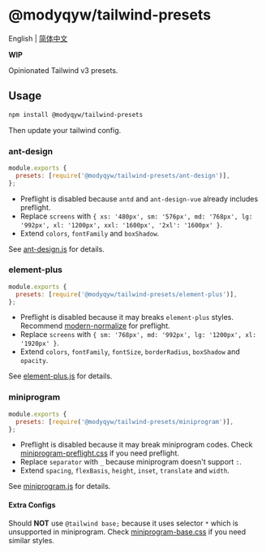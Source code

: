 # @modyqyw/tailwind-presets

English | [简体中文](./README.zh-hans.md)

**WIP**

Opinionated Tailwind v3 presets.

## Usage

```sh
npm install @modyqyw/tailwind-presets
```

Then update your tailwind config.

### ant-design

```js
module.exports {
  presets: [require('@modyqyw/tailwind-presets/ant-design')],
};

```

- Preflight is disabled because `antd` and `ant-design-vue` already includes preflight.
- Replace `screens` with `{ xs: '480px', sm: '576px', md: '768px', lg: '992px', xl: '1200px', xxl: '1600px', '2xl': '1600px' }`.
- Extend `colors`, `fontFamily` and `boxShadow`.

See [ant-design.js](./ant-design.js) for details.

### element-plus

```js
module.exports {
  presets: [require('@modyqyw/tailwind-presets/element-plus')],
};

```

- Preflight is disabled because it may breaks `element-plus` styles. Recommend [modern-normalize](https://github.com/sindresorhus/modern-normalize) for preflight.
- Replace `screens` with `{ sm: '768px', md: '992px', lg: '1200px', xl: '1920px' }`.
- Extend `colors`, `fontFamily`, `fontSize`, `borderRadius`, `boxShadow` and `opacity`.

See [element-plus.js](./element-plus.js) for details.

### miniprogram

```js
module.exports {
  presets: [require('@modyqyw/tailwind-presets/miniprogram')],
};

```

- Preflight is disabled because it may break miniprogram codes. Check [miniprogram-preflight.css](./miniprogram-preflight.css) if you need preflight.
- Replace `separator` with `_` because miniprogram doesn't support `:`.
- Extend `spacing`, `flexBasis`, `height`, `inset`, `translate` and `width`.

See [miniprogram.js](./miniprogram.js) for details.

#### Extra Configs

Should **NOT** use `@tailwind base;` because it uses selector `*` which is unsupported in miniprogram. Check [miniprogram-base.css](./miniprogram-base.css) if you need similar styles.
